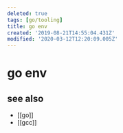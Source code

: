 ```yaml
---
deleted: true
tags: [go/tooling]
title: go env
created: '2019-08-21T14:55:04.431Z'
modified: '2020-03-12T12:20:09.005Z'
---
```


# go env



## see also
- [[go]]
- [[gcc]]
